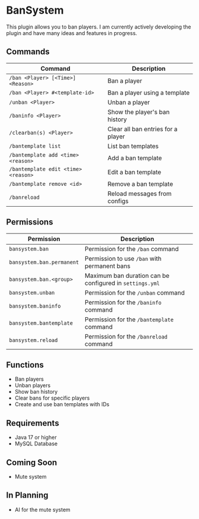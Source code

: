 # BanSystem
This plugin allows you to ban players. I am currently actively developing the plugin and have many ideas and features in progress.

## Commands
Command | Description
------- | -----------
`/ban <Player> [<Time>] <Reason>` | Ban a player
`/ban <Player> #<template-id>` | Ban a player using a template
`/unban <Player>` | Unban a player
`/baninfo <Player>` | Show the player's ban history
`/clearban(s) <Player>` | Clear all ban entries for a player
`/bantemplate list` | List ban templates
`/bantemplate add <time> <reason>` | Add a ban template
`/bantemplate edit <time> <reason>` | Edit a ban template
`/bantemplate remove <id>` | Remove a ban template
`/banreload` | Reload messages from configs

## Permissions
Permission | Description
---------- | -----------
`bansystem.ban` | Permission for the `/ban` command
`bansystem.ban.permanent` | Permission to use `/ban` with permanent bans
`bansystem.ban.<group>` | Maximum ban duration can be configured in `settings.yml`
`bansystem.unban` | Permission for the `/unban` command
`bansystem.baninfo` | Permission for the `/baninfo` command
`bansystem.bantemplate` | Permission for the `/bantemplate` command
`bansystem.reload` | Permission for the `/banreload` command

## Functions
- Ban players
- Unban players
- Show ban history
- Clear bans for specific players
- Create and use ban templates with IDs

## Requirements
- Java 17 or higher
- MySQL Database

## Coming Soon
- Mute system

## In Planning
- AI for the mute system
